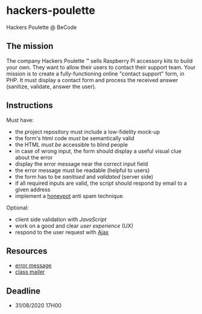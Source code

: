 # hackers-poulette

Hackers Poulette @ BeCode

## The mission

The company Hackers Poulette ™ sells Raspberry Pi accessory kits to build your own. 
They want to allow their users to contact their support team. Your mission is to create a fully-functioning online "contact support" form, in PHP. 
It must display a contact form and process the received answer (sanitize, validate, answer the user).

## Instructions

Must have:

- the project repository must include a low-fidelity mock-up
- the form's html code *must* be semantically valid
- the HTML *must be* accessible to blind people
- in case of wrong input, the form should display a useful visual clue about the error
- display the error message near the correct input field
- the error message must be readable (helpful to users)
- the form has to be *sanitised* and *validated* (server side)
- if all required inputs are valid, the script should respond by email to a given address
- implement a [honeypot](https://www.thryv.com/blog/honeypot-technique/) anti spam technique.

Optional:

- client side validation with *JavaScript*
- work on a good and clear _user experience_ (UX)
- respond to the user request with [Ajax](https://www.javatpoint.com/ajax-tutorial)

## Resources

- [error message](http://uxmas.com/2012/the-4-hs-of-writing-error-messages)
- [class mailer](https://github.com/PHPMailer/PHPMailer)

## Deadline

* 31/08/2020 17H00
